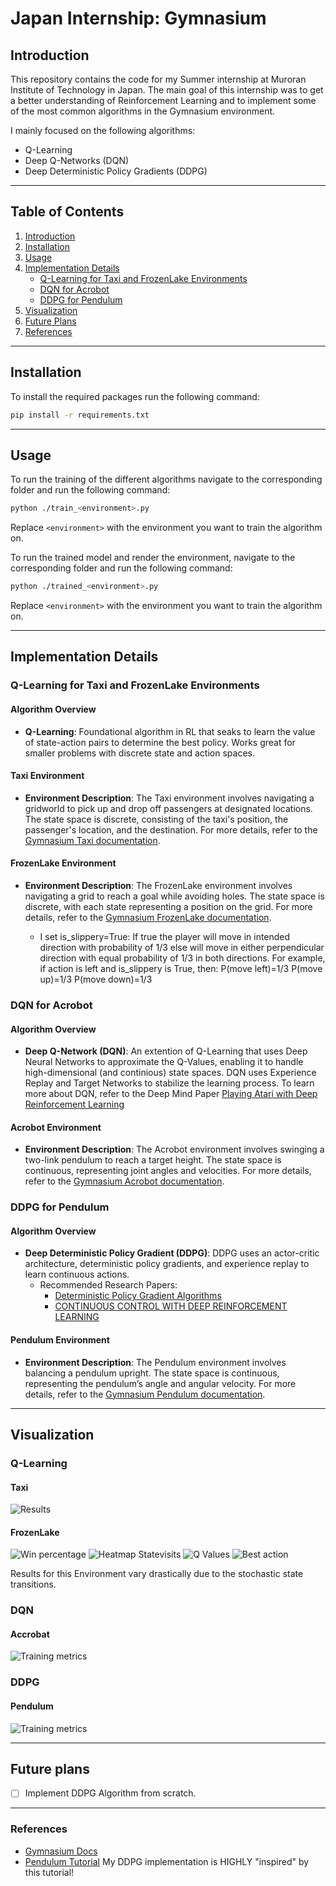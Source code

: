 # Japan Internship: Gymnasium

## Introduction
This repository contains the code for my Summer internship at Muroran Institute of Technology in Japan.
The main goal of this internship was to get a better understanding of Reinforcement Learning and to implement some of the most common algorithms in the Gymnasium environment.

I mainly focused on the following algorithms:
- Q-Learning
- Deep Q-Networks (DQN)
- Deep Deterministic Policy Gradients (DDPG)

___ 

## Table of Contents
1. [Introduction](#introduction)
2. [Installation](#installation)
3. [Usage](#usage)
4. [Implementation Details](#implementation-details)
   - [Q-Learning for Taxi and FrozenLake Environments](#q-learning-for-taxi-and-frozenlake-environments)
   - [DQN for Acrobot](#dqn-for-acrobot)
   - [DDPG for Pendulum](#ddpg-for-pendulum)
5. [Visualization](#visualization)
6. [Future Plans](#future-plans)
7. [References](#references)

___

## Installation
To install the required packages run the following command:
```bash
pip install -r requirements.txt
```

___

## Usage
To run the training of the different algorithms navigate to the corresponding folder and run the following command:
```bash
python ./train_<environment>.py
```
Replace `<environment>` with the environment you want to train the algorithm on.

To run the trained model and render the environment, navigate to the corresponding folder and run the following command:
```bash
python ./trained_<environment>.py
```
Replace `<environment>` with the environment you want to train the algorithm on.
___
## Implementation Details

### Q-Learning for Taxi and FrozenLake Environments

#### Algorithm Overview
- **Q-Learning**: Foundational algorithm in RL that seaks to learn the value of state-action pairs to determine the best policy. Works great for smaller problems with discrete state and action spaces.

#### Taxi Environment
- **Environment Description**: The Taxi environment involves navigating a gridworld to pick up and drop off passengers at designated locations. The state space is discrete, consisting of the taxi's position, the passenger's location, and the destination. For more details, refer to the [Gymnasium Taxi documentation](https://gymnasium.farama.org/v1.0.0a2/environments/toy_text/taxi/).

#### FrozenLake Environment
- **Environment Description**: The FrozenLake environment involves navigating a grid to reach a goal while avoiding holes. The state space is discrete, with each state representing a position on the grid. For more details, refer to the [Gymnasium FrozenLake documentation](https://gymnasium.farama.org/v1.0.0a2/environments/toy_text/frozen_lake/).

  - I set is_slippery=True: If true the player will move in intended direction with probability of 1/3 else will move in either perpendicular direction with equal probability of 1/3 in both directions.
  For example, if action is left and is_slippery is True, then:
  P(move left)=1/3
  P(move up)=1/3
  P(move down)=1/3

### DQN for Acrobot

#### Algorithm Overview
- **Deep Q-Network (DQN)**: An extention of Q-Learning that uses Deep Neural Networks to approximate the Q-Values, enabling it to handle high-dimensional (and continious) state spaces.
DQN uses Experience Replay and Target Networks to stabilize the learning process.
To learn more about DQN, refer to the Deep Mind Paper [Playing Atari with Deep Reinforcement Learning](https://arxiv.org/pdf/1312.5602)

#### Acrobot Environment
- **Environment Description**: The Acrobot environment involves swinging a two-link pendulum to reach a target height. The state space is continuous, representing joint angles and velocities. For more details, refer to the [Gymnasium Acrobot documentation](https://gymnasium.farama.org/v1.0.0a2/environments/classic_control/acrobot/).

### DDPG for Pendulum

#### Algorithm Overview
- **Deep Deterministic Policy Gradient (DDPG)**: DDPG uses an actor-critic architecture, deterministic policy gradients, and experience replay to learn continuous actions.
  - Recommended Research Papers:
    - [Deterministic Policy Gradient Algorithms](https://proceedings.mlr.press/v32/silver14.pdf)
    - [CONTINUOUS CONTROL WITH DEEP REINFORCEMENT LEARNING](https://arxiv.org/pdf/1509.02971)

#### Pendulum Environment
- **Environment Description**: The Pendulum environment involves balancing a pendulum upright. The state space is continuous, representing the pendulum’s angle and angular velocity. For more details, refer to the [Gymnasium Pendulum documentation](https://gymnasium.farama.org/v1.0.0a2/environments/classic_control/acrobot/).

___

## Visualization

### Q-Learning
#### Taxi
![Results](Visualization/taxi/results.png)

#### FrozenLake
![Win percentage](Visualization/frozenLake/win_percentage.png)
![Heatmap Statevisits](Visualization/frozenLake/heatmap_statevisits.png)
![Q Values](Visualization/frozenLake/Q-Values.png)
![Best action](Visualization/frozenLake/best_actions.png)

Results for this Environment vary drastically due to the stochastic state transitions.

### DQN
#### Accrobat
![Training metrics](Visualization/accrobat/training_metrics.png)

### DDPG

#### Pendulum
![Training metrics](Visualization/pendulum/training_metrics.png)
___

## Future plans
- [ ] Implement DDPG Algorithm from scratch.

___

### References
- [Gymnasium Docs](https://gymnasium.farama.org/)
- [Pendulum Tutorial](https://keras.io/examples/rl/ddpg_pendulum/) My DDPG implementation is HIGHLY "inspired" by this tutorial!
